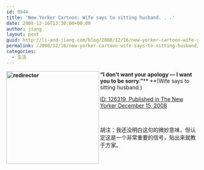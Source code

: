 ```yaml
---
id: 9944
title: 'New Yorker Cartoon: Wife says to sitting husband. . .'
date: 2008-12-16T13:30:00+00:00
author: jiang
layout: post
guid: http://li-and-jiang.com/blog/2008/12/16/new-yorker-cartoon-wife-says-to-sitting-husband/
permalink: /2008/12/16/new-yorker-cartoon-wife-says-to-sitting-husband/
categories:
  - 生活
---
```

**[<img style="border-top-width:0px;border-left-width:0px;border-bottom-width:0px;border-right-width:0px" height="244" alt="redirector" src="http://byfiles.storage.msn.com/y1pLTAXsRoQYSOTtrYXcrNVo4ukXrRHshGYcJl0zYlKzdyydDFr-cM4QP5mE0C7swfKCkUQYt5I3Jt25g4UzNIvow?PARTNER=WRITER" width="244" align="left" border="0" />](http://byfiles.storage.msn.com/y1pQ4eWv1wRJl2VEESG7REydPz36ryGj7x8sMVZWg3AN19lq77V6zgZEQPw9HKmokKM?PARTNER=WRITER)** 

**“I don’t want your apology &#8212; I want you to be sorry.”**** **(Wife says to sitting husband.) 

<a href="http://www.cartoonbank.com/product_details.asp?sitetype=1&sid=126319&did=4&affiliate=cartoonoftheday" target="_blank">ID: 126319, Published in The New Yorker December 15, 2008</a> 

  

胡注：我还没明白这句的微妙意味，但认定这是一个非常重要的信号，贴出来就教于方家。